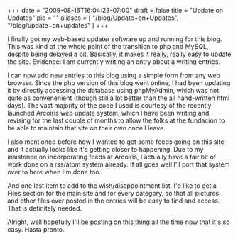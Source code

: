 
+++
date = "2009-08-16T16:04:23-07:00"
draft = false
title = "Update on Updates"
pic = ""
aliases = [
  "/blog/Update+on+Updates",
  "/blog/update+on+updates"
]
+++

<p>I finally got my web-based updater software up and running for this blog.  This was kind of the whole point of the transition to php and MySQL, despite being delayed a bit.  Basically, it makes it really, really easy to update the site.  Evidence: I am currently writing an entry about a writing entries.</p>
<p>I can now add new entries to this blog using a simple form from any web browser.  Since the php version of this blog went online, I had been updating it by directly accessing the database using phpMyAdmin, which was not quite as convenenient (though still a lot better than the all hand-written html days).  The vast majority of the code I used is courtesy of the recently launched <a ref="http://www.arcoiris.org.ec/">Arcoiris</a> web update system, which I have been writing and revising for the last couple of months to allow the folks at the fundaci&oacute;n to be able to maintain that site on their own once I leave.</p>
<p>I also mentioned before how I wanted to get some feeds going on this site, and it actually looks like it's getting closer to happening.  Due to my insistence on incorporating feeds at Arcoiris, I actually have a fair bit of work done on a rss/atom system already.  If all goes well I'll port that system over to here when I'm done too.</p>
<p>And one last item to add to the wish/disappointment list, I'd like to get a Files section for the main site and for every category, so that all pictures and other files ever posted in the entries will be easy to find and access. That is definitely needed.</p>
<p>Alright, well hopefully I'll be posting on this thing all the time now that it's so easy.  Hasta pronto.</p>